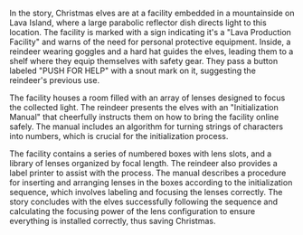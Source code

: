 In the story, Christmas elves are at a facility embedded in a mountainside on Lava Island, where a large parabolic reflector dish directs light to this location. The facility is marked with a sign indicating it's a "Lava Production Facility" and warns of the need for personal protective equipment. Inside, a reindeer wearing goggles and a hard hat guides the elves, leading them to a shelf where they equip themselves with safety gear. They pass a button labeled "PUSH FOR HELP" with a snout mark on it, suggesting the reindeer's previous use.

The facility houses a room filled with an array of lenses designed to focus the collected light. The reindeer presents the elves with an "Initialization Manual" that cheerfully instructs them on how to bring the facility online safely. The manual includes an algorithm for turning strings of characters into numbers, which is crucial for the initialization process.

The facility contains a series of numbered boxes with lens slots, and a library of lenses organized by focal length. The reindeer also provides a label printer to assist with the process. The manual describes a procedure for inserting and arranging lenses in the boxes according to the initialization sequence, which involves labeling and focusing the lenses correctly. The story concludes with the elves successfully following the sequence and calculating the focusing power of the lens configuration to ensure everything is installed correctly, thus saving Christmas.